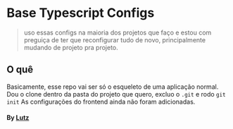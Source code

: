 # Base Typescript Configs
> uso essas configs na maioria dos projetos que faço e estou com preguiça de ter que reconfigurar tudo de novo, principalmente mudando de projeto pra projeto.

## O quê
Basicamente, esse repo vai ser só o esqueleto de uma aplicação normal. Dou o clone dentro da pasta do projeto que quero, excluo o `.git` e rodo `git init`
As configurações do frontend ainda não foram adicionadas.

#### By [Lutz](http://github.com/gelutz)
